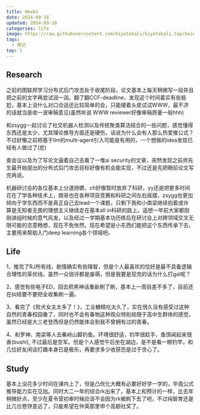 ```yaml
---
title: Week1
date: 2024-09-18
updated: 2024-09-18
categories: life
image: https://raw.githubusercontent.com/kiyotakali/kiyotakali.top/main/pic_back/10.webp
tags:
  - 周记
top: 1
---
```


## Research
之前的图联邦学习分布式后门攻击处于收尾阶段，论文基本上每天稍微写一段并且把之前的文字再尝试润一润。翻了翻CCF-deadline，发现这个时间着实有些尴尬，基本上没什么对口合适还比较简单的会，只能硬着头皮试试WWW，最不济的话就当是收一波审稿意见(虽然听说 WWW reviewer好像审稿质量一般hhh)

和zsygg一起讨论了社交机器人检测以及传统聚类算法结合的一些问题，感觉懂得东西还是太少，尤其理论推导方面还是硬伤，话说为什么会有人那么热爱推公式？不过好像之前把基于llm的multi-agent引入可能是有用的，一个想做的idea发现已经有人做过了(悲)

查会议以及为了写论文逼着自己去看了一堆ai security的文章，突然发现之前师先生最开始提出的分布式后门攻击目标好像有机会能实现，不过还是先把眼前论文写完再说。

机器研讨会的各位基本上分道扬镳，ch好像暂时放弃了科研，yy还是把更多时间花在了学各种技术上，朗哥也在各种项目竞赛和科研之间左右摇摆，zsygg也更加倾向于学东西而不是真正自己去lead一个课题，只剩下我和小南梁继续抱着或许算是无知者无畏的理想主义继续走在基本all in科研的路上。遥想一年前大家都刚刚进组时候的意气风发，以及经过一学期基本功历练后在研讨会上对跨领域交叉无限可能的恣意畅想，现在不免怅然。现在希望是小东西们能把这个东西传承下去，主要用来帮助入门deep learning各个领域吧。

## Life

1、推完了RJ所有线，剧情确实有些降智，但是个人最喜欢的恰好是最不具备逻辑合理性的茉优线。虽然一众锐评都是废萌，但是我要是现充的话为什么打gal呢？

2、感觉有些电子ED，回去把黑神话重新刷了刷，基本上一周目差不多了，目前还在纠结要不要把全收集刷一遍。

3、看完了《败犬女主太多了！》，工业糖精吃太久了，实在很久没有感受过这种自然的青春校园番了，同时也不会有春物这种观众特别局限于高中生群体的感觉，虽然已经是大三老登西但是仍然能体会到我不曾拥有过的青春。

4、和罗神、南梁等人去秦岭山脚钓鱼。环境很舒适，钓竿很趁手，鱼饵闻起来很香(bushi), 不过最后是空军。但是个人感觉午后坐在湖边，是不是看一眼钓竿，和几位好友闲谈打趣本身已是极乐，再要求多少收获恐是过于贪心了。

## Study
基本上没花多少时间在课内上了，但是凸优化大概有必要好好学一学的，毕竟公式推导能力实在见拙。同时大二一年的综合rk出来了，基本上和预计的一样，比去年稍微好点，至少在夏令营初审时候应该不会因为rk被刷下去了吧，不过纯智育还是比几位卷饼差远了，只能希望在仲英那里申个高额社奖了。




